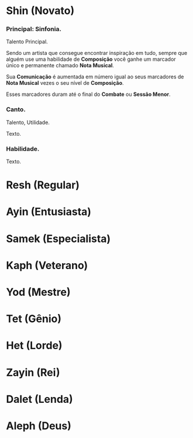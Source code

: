 # Shin (Novato)

### Principal: Sinfonia.

Talento Principal.

Sendo um artista que consegue encontrar inspiração em tudo, sempre que alguém use uma habilidade de **Composição** você ganhe um marcador único e permanente chamado **Nota Musical**.

Sua **Comunicação** é aumentada em número igual ao seus marcadores de **Nota Musical** vezes o seu nível de **Composição**.

Esses marcadores duram até o final do **Combate** ou **Sessão Menor**.

### Canto.

Talento, Utilidade.

Texto.

### Habilidade.

Texto.

# Resh (Regular)

# Ayin (Entusiasta)

# Samek (Especialista)

# Kaph (Veterano)

# Yod (Mestre)

# Tet (Gênio)

# Het (Lorde)

# Zayin (Rei)

# Dalet (Lenda)

# Aleph (Deus)
